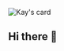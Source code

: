 ![Kay's card](https://cardivo.vercel.app/api?name=Kay%20Mattern&description=Software%20Engineer&image=https://avatars.githubusercontent.com/u/24606718?v=4&linkedin=kay-mattern&github=mtte&fontColor=%23003976&iconColor=%23003976q)

## Hi there 👋

<!--
**mtte/mtte** is a ✨ _special_ ✨ repository because its `README.md` (this file) appears on your GitHub profile.

Here are some ideas to get you started:

- 🔭 I’m currently working on ...
- 🌱 I’m currently learning ...
- 👯 I’m looking to collaborate on ...
- 🤔 I’m looking for help with ...
- 💬 Ask me about ...
- 📫 How to reach me: ...
- 😄 Pronouns: ...
- ⚡ Fun fact: ...
-->

